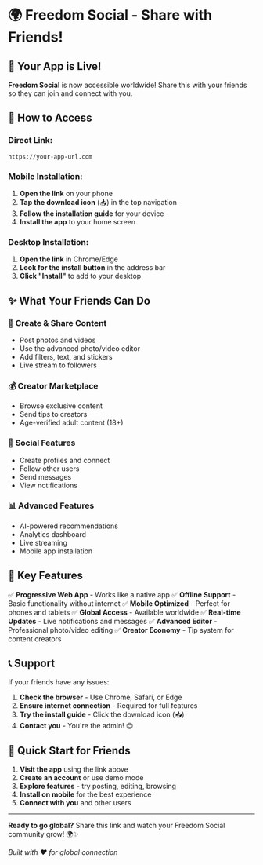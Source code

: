 # 🌍 Freedom Social - Share with Friends!

## 🚀 Your App is Live!

**Freedom Social** is now accessible worldwide! Share this with your friends so they can join and connect with you.

## 📱 How to Access

### **Direct Link:**
```
https://your-app-url.com
```

### **Mobile Installation:**
1. **Open the link** on your phone
2. **Tap the download icon** (📥) in the top navigation
3. **Follow the installation guide** for your device
4. **Install the app** to your home screen

### **Desktop Installation:**
1. **Open the link** in Chrome/Edge
2. **Look for the install button** in the address bar
3. **Click "Install"** to add to your desktop

## ✨ What Your Friends Can Do

### 🎨 **Create & Share Content**
- Post photos and videos
- Use the advanced photo/video editor
- Add filters, text, and stickers
- Live stream to followers

### 💰 **Creator Marketplace**
- Browse exclusive content
- Send tips to creators
- Age-verified adult content (18+)

### 🤝 **Social Features**
- Create profiles and connect
- Follow other users
- Send messages
- View notifications

### 📊 **Advanced Features**
- AI-powered recommendations
- Analytics dashboard
- Live streaming
- Mobile app installation

## 🌟 Key Features

✅ **Progressive Web App** - Works like a native app
✅ **Offline Support** - Basic functionality without internet
✅ **Mobile Optimized** - Perfect for phones and tablets
✅ **Global Access** - Available worldwide
✅ **Real-time Updates** - Live notifications and messages
✅ **Advanced Editor** - Professional photo/video editing
✅ **Creator Economy** - Tip system for content creators

## 📞 Support

If your friends have any issues:

1. **Check the browser** - Use Chrome, Safari, or Edge
2. **Ensure internet connection** - Required for full features
3. **Try the install guide** - Click the download icon (📥)
4. **Contact you** - You're the admin! 😊

## 🎯 Quick Start for Friends

1. **Visit the app** using the link above
2. **Create an account** or use demo mode
3. **Explore features** - try posting, editing, browsing
4. **Install on mobile** for the best experience
5. **Connect with you** and other users

---

**Ready to go global?** Share this link and watch your Freedom Social community grow! 🌍✨

*Built with ❤️ for global connection* 